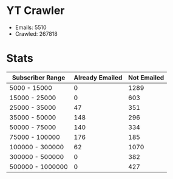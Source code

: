 # YT Crawler
- Emails: 5510
- Crawled: 267818

# Stats
| Subscriber Range  | Already Emailed | Not Emailed |
|-------|-------|-------|
| 5000 - 15000 | 0 | 1289 |
| 15000 - 25000 | 0 | 603 |
| 25000 - 35000 | 47 | 351 |
| 35000 - 50000 | 148 | 296 |
| 50000 - 75000 | 140 | 334 |
| 75000 - 100000 | 176 | 185 |
| 100000 - 300000 | 62 | 1070 |
| 300000 - 500000 | 0 | 382 |
| 500000 - 1000000 | 0 | 427 |
